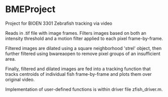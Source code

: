 # BMEProject
Project for BIOEN 3301 
Zebrafish tracking via video

Reads in .tif file with image frames.
Filters images based on both an intensity threshold and a motion filter applied to each pixel frame-by-frame.

Filtered images are dilated using a square neighborhood 'strel' object, then further filtered using bwareaopen to remove pixel groups of an insufficient area.

Finally, filtered and dilated images are fed into a tracking function that tracks centroids of individual fish frame-by-frame and plots them over original video.

Implementation of user-defined functions is within driver file zfish_driver.m.

